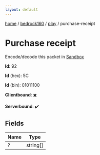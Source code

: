```yaml
---
layout: default
---
```


[home](/)  /  [bedrock160](/protocol/bedrock160)  /  [play](/protocol/bedrock160/play)  /  purchase-receipt

# Purchase receipt

Encode/decode this packet in [Sandbox](../../../sandbox/bedrock160#play.purchase_receipt)

**Id**: 92

**Id** (hex): 5C

**Id** (bin): 01011100

**Clientbound**: ✖️

**Serverbound**: ✔️

## Fields

Name | Type
---|---
? | string[]
